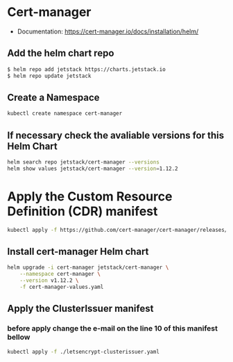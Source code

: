 # Cert-manager
* Documentation: https://cert-manager.io/docs/installation/helm/

## Add the helm chart repo
```bash
$ helm repo add jetstack https://charts.jetstack.io
$ helm repo update jetstack
```

## Create a Namespace
```bash 
kubectl create namespace cert-manager
```
## If necessary check the avaliable versions for this Helm Chart
```bash
helm search repo jetstack/cert-manager --versions
helm show values jetstack/cert-manager --version=1.12.2
```

# Apply the Custom Resource Definition (CDR) manifest
```bash
kubectl apply -f https://github.com/cert-manager/cert-manager/releases/download/v1.12.2/cert-manager.crds.yaml

```
## Install cert-manager Helm chart

```bash
helm upgrade -i cert-manager jetstack/cert-manager \
    --namespace cert-manager \
    --version v1.12.2 \
    -f cert-manager-values.yaml
```

## Apply the ClusterIssuer manifest

### before apply change the e-mail on the line 10 of this manifest bellow
```bash
kubectl apply -f ./letsencrypt-clusterissuer.yaml
```